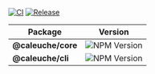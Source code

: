 

[![CI](https://github.com/brandor64/caleuche/actions/workflows/ci.yml/badge.svg)](https://github.com/brandor64/caleuche/actions/workflows/ci.yml)
[![Release](https://github.com/brandor64/caleuche/actions/workflows/release.yaml/badge.svg)](https://github.com/brandor64/caleuche/actions/workflows/release.yaml)


| Package            | Version
| --                 | --
| **@caleuche/core** | ![NPM Version](https://img.shields.io/npm/v/%40caleuche%2Fcore) |
| **@caleuche/cli**  | ![NPM Version](https://img.shields.io/npm/v/%40caleuche%2Fcli) |

